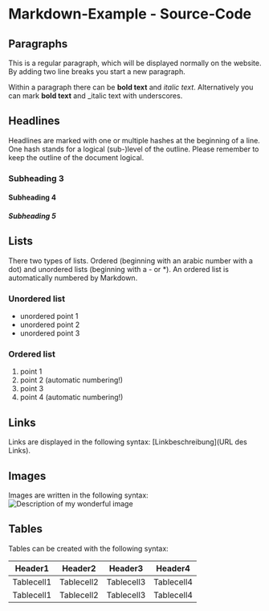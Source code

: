 # Markdown-Example - Source-Code

## Paragraphs
This is a regular paragraph, which will be displayed normally on the website. By adding two line breaks you start a new paragraph.

Within a paragraph there can be **bold text** and *italic text*. Alternatively you can mark __bold text__ and _italic text with underscores.

## Headlines
Headlines are marked with one or multiple hashes at the beginning of a line. One hash stands for a logical (sub-)level of the outline. Please remember to keep the outline of the document logical.
### Subheading 3
#### Subheading 4
##### Subheading 5

## Lists
There two types of lists. Ordered (beginning with an arabic number with a dot) and unordered lists (beginning with a - or *). An ordered list is automatically numbered by Markdown.

### Unordered list
* unordered point 1
* unordered point 2
* unordered point 3

### Ordered list
1. point 1
1. point 2 (automatic numbering!)
3. point 3
3. point 4 (automatic numbering!)

## Links
Links are displayed in the following syntax: [Linkbeschreibung](URL des Links).

## Images
Images are written in the following syntax:  ![Description of my wonderful image](https://fitforecommerce.github.io/img/home-bg.jpg)


## Tables
Tables can be created with the following syntax:

|Header1    | Header2    | Header3    | Header4    |
|-----------|------------|------------|------------|
|Tablecell1 |Tablecell2  |Tablecell3  |Tablecell4  |
|Tablecell1 |Tablecell2  |Tablecell3  |Tablecell4  |
